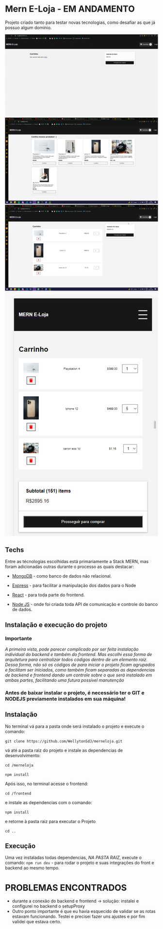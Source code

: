 # Mern E-Loja - EM ANDAMENTO

Projeto criado tanto para testar novas tecnologias, como desafiar as que já possuo algum domínio.

![mern ecommerce](/Assets/GIF.gif)
![mern ecommerce](/Assets/img%201.png)
![mern ecommerce](/Assets/img%202.png)
![mern ecommerce](/Assets/img%203.png)

## Techs

Entre as técnologias escolhidas está primariamente a Stack MERN, mas foram adicionadas outras durante o processo as quais destacar:

- [MongoDB](https://docs.mongodb.com) - como banco de dados não relacional.

- [Express](https://expressjs.com/) - para facilitar a manipulação dos dados para o Node

- [React](https://reactjs.org/docs/getting-started.html) - para toda parte do frontend.

- [Node JS](https://nodejs.org/en/docs/) - onde foi criada toda API de comunicação e controle do banco de dados.

 <!-- - [Redux](https://redux.js.org) - para deixar de forma global as variáveis e facilitar seu reuso. -->

## Instalação e execução do projeto

### Importante

_A primeira vista, pode parecer complicado por ser feita instalação individual do backend e também do frontend.
Mas escolhi essa forma de arquitetura para centralizar todos códigos dentro de um elemento raiz. Dessa forma, não só os códigos de para iniciar o projeto ficam agrupados e facilitam ser iniciados, como também ficam separadas as dependencias de backend e frontend dando um controle sobre o que será instalado em ambas partes, facilitando uma futura possível manutenção_

### Antes de baixar instalar o projeto, é necessário ter o **GIT** e **NODEJS** previamente instalados em sua máquina!

## Instalação

No terminal vá para a pasta onde será instalado o projeto e execute o comando:

`git clone https://github.com/WellytonSdJ/merneloja.git`

vá até a pasta raiz do projeto e instale as dependencias de desenvolvimento:

`cd /merneloja`

`npm install`

Após isso, no terminal acesse o frontend:

`cd /frontend`

e instale as dependencias com o comando:

`npm install`

e retorne à pasta raiz para executar o Projeto

`cd ..`

## Execução

Uma vez instaladas todas dependencias, _NA PASTA RAIZ_, execute o comando:
`npm run dev` - para rodar o projeto e suas integrações do front e backend ao mesmo tempo.

# PROBLEMAS ENCONTRADOS

- durante a conexão do backend e frontend -> solução: instalei e configurei no backend o setupProxy
- Outro ponto importante é que eu havia esquecido de validar se as rotas estavam funcionando. Testei e precisei fazer uns ajustes e por fim validei que estava certo.
